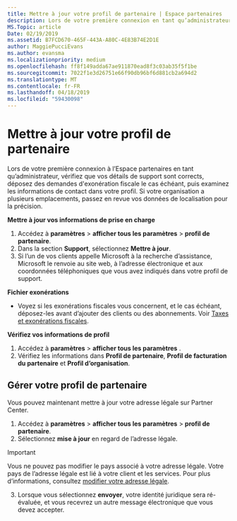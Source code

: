 ```yaml
---
title: Mettre à jour votre profil de partenaire | Espace partenaires
description: Lors de votre première connexion en tant qu’administrateur, vérifiez que vos détails de support sont corrects, déposez des demandes d'exonération fiscale le cas échéant, puis examinez les informations de contact dans votre profil.
MS.Topic: article
Date: 02/19/2019
ms.assetid: B7FCD670-465F-443A-A80C-4E83B74E2D1E
author: MaggiePucciEvans
ms.author: evansma
ms.localizationpriority: medium
ms.openlocfilehash: ff8f149adda67ae911870ead8f3c03ab35f5f1be
ms.sourcegitcommit: 7022f1e3d26751e66f90db96bf6d881cb2a694d2
ms.translationtype: MT
ms.contentlocale: fr-FR
ms.lasthandoff: 04/18/2019
ms.locfileid: "59430098"
---
```

# <a name="update-your-partner-profile"></a>Mettre à jour votre profil de partenaire


Lors de votre première connexion à l’Espace partenaires en tant qu’administrateur, vérifiez que vos détails de support sont corrects, déposez des demandes d'exonération fiscale le cas échéant, puis examinez les informations de contact dans votre profil. Si votre organisation a plusieurs emplacements, passez en revue vos données de localisation pour la précision.

**Mettre à jour vos informations de prise en charge**

1.  Accédez à **paramètres** &gt; **afficher tous les paramètres** &gt; **profil de partenaire**.
2.  Dans la section **Support**, sélectionnez **Mettre à jour**.
3.  Si l’un de vos clients appelle Microsoft à la recherche d’assistance, Microsoft le renvoie au site web, à l’adresse électronique et aux coordonnées téléphoniques que vous avez indiqués dans votre profil de support.

**Fichier exonérations**

-   Voyez si les exonérations fiscales vous concernent, et le cas échéant, déposez-les avant d’ajouter des clients ou des abonnements. Voir [Taxes et exonérations fiscales](tax-and-tax-exemptions.md).

**Vérifiez vos informations de profil**

1.  Accédez à **paramètres** &gt; **afficher tous les paramètres** . 
2.  Vérifiez les informations dans **Profil de partenaire**, **Profil de facturation du partenaire** et **Profil d’organisation**.

## <a name="manage-your-partner-profile"></a>Gérer votre profil de partenaire 

Vous pouvez maintenant mettre à jour votre adresse légale sur Partner Center.

1. Accédez à **paramètres** &gt; **afficher tous les paramètres** &gt; **profil de partenaire**.
2. Sélectionnez **mise à jour** en regard de l’adresse légale. 

>[!Important]
>Vous ne pouvez pas modifier le pays associé à votre adresse légale. Votre pays de l’adresse légale est lié à votre client et les services. Pour plus d’informations, consultez [modifier votre adresse légale](https://docs.microsoft.com/office365/admin/manage/change-address-contact-and-more?view=o365-worldwide).

3. Lorsque vous sélectionnez **envoyer**, votre identité juridique sera ré-évaluée, et vous recevrez un autre message électronique que vous devez accepter.



 



